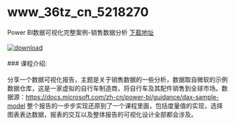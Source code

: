 # www_36tz_cn_5218270
Power BI数据可视化完整案例-销售数据分析
[下载地址](http://www.36tz.cn/article/5218270 "下载地址")
<br/></br>[![download](http://36tz.cn/muke_img/2021_02_1-16-300x163.png "下载地址")](http://www.36tz.cn/article/5218270 "下载地址")
<br/></br>### 课程介绍:<br/></br>分享一个数据可视化报告，主题是关于销售数据的一些分析，数据取自微软的示例数据仓库，这是一家虚拟的自行车制造商，将自行车及其配件销售到全球市场。数据源：https://docs.microsoft.com/zh-cn/power-bi/guidance/dax-sample-model
整个报告的一步步实现还原到了一个课程里面，包括度量值的实现，选择图表表达数据，报表的交互以及整体报告的可视化设计全部都会涉及。

